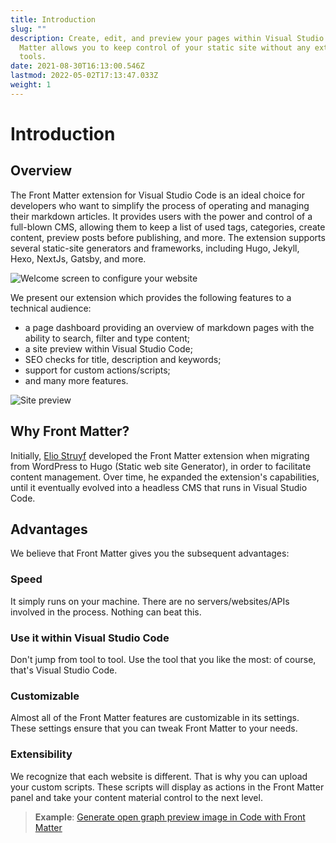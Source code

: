 ```yaml
---
title: Introduction
slug: ""
description: Create, edit, and preview your pages within Visual Studio Code/Gitpod/... Front
  Matter allows you to keep control of your static site without any external
  tools.
date: 2021-08-30T16:13:00.546Z
lastmod: 2022-05-02T17:13:47.033Z
weight: 1
---
```


# Introduction

## Overview

The Front Matter extension for Visual Studio Code is an ideal choice for developers who want to
simplify the process of operating and managing their markdown articles. It provides users with
the power and control of a full-blown CMS, allowing them to keep a list of used tags, categories,
create content, preview posts before publishing, and more. The extension supports several
static-site generators and frameworks, including Hugo, Jekyll, Hexo, NextJs, Gatsby, and more.

![Welcome screen to configure your website][01]

We present our extension which provides the following features to a technical audience: 

- a page dashboard providing an overview of markdown pages with the ability to search, filter and type content; 
- a site preview within Visual Studio Code; 
- SEO checks for title, description and keywords; 
- support for custom actions/scripts; 
- and many more features.

![Site preview][02]

## Why Front Matter?

Initially, [Elio Struyf][03] developed the Front Matter extension when migrating from WordPress to 
Hugo (Static web site Generator), in order to facilitate content management. 
Over time, he expanded the extension's capabilities, until it eventually evolved into a headless 
CMS that runs in Visual Studio Code.

## Advantages

We believe that Front Matter gives you the subsequent advantages:

### Speed

It simply runs on your machine. There are no servers/websites/APIs involved in the process. Nothing
can beat this.

### Use it within Visual Studio Code

Don't jump from tool to tool. Use the tool that you like the most: of course, that's Visual Studio
Code.

### Customizable

Almost all of the Front Matter features are customizable in its settings. These settings ensure that
you can tweak Front Matter to your needs.

### Extensibility

We recognize that each website is different. That is why you can upload your custom scripts. These
scripts will display as actions in the Front Matter panel and take your content material control to
the next level.

> **Example**:
> [Generate open graph preview image in Code with Front Matter][04]

<!-- Link References -->
[01]: /releases/v7.2.0/welcome-screen-7.2.0.png
[02]: https://res.cloudinary.com/estruyf/image/upload/w_1256/v1631871148/frontmatter/preview-3.2.0.png
[03]: https://twitter.com/eliostruyf
[04]: https://www.eliostruyf.com/generate-open-graph-preview-image-code-front-matter/
